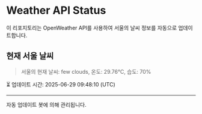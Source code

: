 
# Weather API Status

이 리포지토리는 OpenWeather API를 사용하여 서울의 날씨 정보를 자동으로 업데이트합니다.

## 현재 서울 날씨
> 서울의 현재 날씨: few clouds, 온도: 29.76°C, 습도: 70%

⏳ 업데이트 시간: 2025-06-29 09:48:10 (UTC)

---
자동 업데이트 봇에 의해 관리됩니다.
